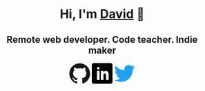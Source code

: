 <h1 align="center">Hi, I'm <a href="https://davidmaillo.com" target="_blank">David</a> 👋</h1>

<h2 align="center">Remote web developer. Code teacher. Indie maker</h2>

<p align="center">
  <a href="https://github.com/davidmaillo"><img alt="GitHub" title="GitHub" height="48" width="48" src="assets/github.svg"></a>
  <a href="https://www.linkedin.com/in/davidmaillo"><img alt="LinkedIn" title="LinkedIn" height="48" width="48" src="assets/linkedin.svg"></a>
  <a href="https://twitter.com/davidmaillo"><img alt="Twitter" title="Twitter" height="48" width="48" src="assets/twitter.svg"></a>
</p>
